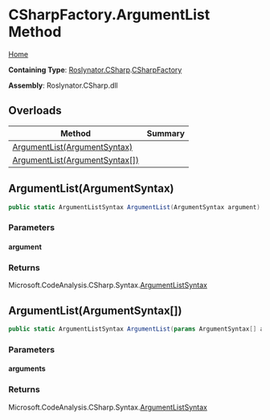<a name="_top"></a>

# CSharpFactory\.ArgumentList Method

[Home](../../../../README.md#_top)

**Containing Type**: [Roslynator.CSharp](../../README.md#_top)\.[CSharpFactory](../README.md#_top)

**Assembly**: Roslynator\.CSharp\.dll

## Overloads

| Method | Summary |
| ------ | ------- |
| [ArgumentList(ArgumentSyntax)](#Roslynator_CSharp_CSharpFactory_ArgumentList_Microsoft_CodeAnalysis_CSharp_Syntax_ArgumentSyntax_) | |
| [ArgumentList(ArgumentSyntax\[\])](#Roslynator_CSharp_CSharpFactory_ArgumentList_Microsoft_CodeAnalysis_CSharp_Syntax_ArgumentSyntax___) | |

## ArgumentList\(ArgumentSyntax\) <a name="Roslynator_CSharp_CSharpFactory_ArgumentList_Microsoft_CodeAnalysis_CSharp_Syntax_ArgumentSyntax_"></a>

```csharp
public static ArgumentListSyntax ArgumentList(ArgumentSyntax argument)
```

### Parameters

#### argument

### Returns

Microsoft\.CodeAnalysis\.CSharp\.Syntax\.[ArgumentListSyntax](https://docs.microsoft.com/en-us/dotnet/api/microsoft.codeanalysis.csharp.syntax.argumentlistsyntax)

## ArgumentList\(ArgumentSyntax\[\]\) <a name="Roslynator_CSharp_CSharpFactory_ArgumentList_Microsoft_CodeAnalysis_CSharp_Syntax_ArgumentSyntax___"></a>

```csharp
public static ArgumentListSyntax ArgumentList(params ArgumentSyntax[] arguments)
```

### Parameters

#### arguments

### Returns

Microsoft\.CodeAnalysis\.CSharp\.Syntax\.[ArgumentListSyntax](https://docs.microsoft.com/en-us/dotnet/api/microsoft.codeanalysis.csharp.syntax.argumentlistsyntax)


